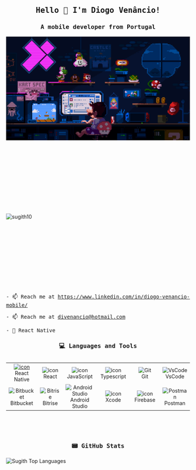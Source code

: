 <h2 align="center"><samp>Hello 👋 I'm Diogo Venâncio!</samp></h2>
<h3 align="center"><samp>A mobile developer from Portugal</samp> </h3>

<img align="center" alt="Coding" width="1000" src="https://raw.githubusercontent.com/sugith10/images/main/gif/mario-working.gif">

<div style="margin-bottom: 200px;"></div>

<p align="left"> <img src="https://komarev.com/ghpvc/?username=Dr0pG&label=Profile%20views&color=0e75b6&style=flat" alt="sugith10" /> </p>

<div style="margin-bottom: 200px;"></div>

<samp>- 📫 Reach me at https://www.linkedin.com/in/diogo-venancio-mobile/</samp>

<samp>- 📫 Reach me at divenancio@hotmail.com</samp>

<samp>- 📱 React Native</samp>

<h3 align="center"><samp>💻 Languages and Tools</samp></h3>
<div style="display: flex; align-items: flex-start; align: center">
<table align="center">
  <tr>
    <td align="center" width="100">
      <a href="#macropower-tech">
        <img src="https://cdn.worldvectorlogo.com/logos/react-native-1.svg" alt="icon" width="45" height="45" alt="React Native" />
      </a>
      <br>React Native
    </td>
    <td align="center" width="100">
        <img src="https://cdn.worldvectorlogo.com/logos/react-2.svg" alt="icon" width="45" height="45" alt="React" />
      <br>React
    </td>
    <td align="center" width="100">
        <img src="https://cdn.worldvectorlogo.com/logos/logo-javascript.svg" alt="icon" width="45" height="45" alt="JavaScript" />
      <br>JavaScript
    </td>
    <td align="center" width="100">
        <img src="https://cdn.worldvectorlogo.com/logos/typescript.svg" alt="icon" width="45" height="45" alt="Typescript" />
      <br>Typescript
    </td>
    <td align="center" width="100"> 
        <img src="https://user-images.githubusercontent.com/25181517/192108372-f71d70ac-7ae6-4c0d-8395-51d8870c2ef0.png" width="45" height="45" alt="Git" />
      <br>Git
    </td>
    <td align="center" width="100">
        <img src="https://skillicons.dev/icons?i=vscode" width="45" height="45" alt="VsCode" />
      <br>VsCode
    </td>
  </tr>
 <tr>
   <tr>
      <td align="center" width="100"> 
        <img src="https://cdn.worldvectorlogo.com/logos/bitbucket-icon.svg" width="45" height="45" alt="Bitbucket" />
      <br>Bitbucket
    </td>
      <td align="center" width="100"> 
        <img src="https://www.svgrepo.com/show/353490/bitrise-icon.svg" width="45" height="45" alt="Bitrise" />
      <br>Bitrise
    </td>
    <td align="center" width="100">
        <img src="https://skillicons.dev/icons?i=androidstudio" width="45" height="45" alt="Android Studio" />
      <br>Android Studio
    </td>
    <td align="center" width="100">
        <img src="https://icon.icepanel.io/Technology/svg/Xcode.svg" alt="icon" width="45" height="45" alt="Xcode" />
      <br>Xcode
    </td>
      <td align="center" width="100">
        <img src="https://www.vectorlogo.zone/logos/firebase/firebase-icon.svg" alt="icon" width="45" height="45" alt="Firebase" />
      </a>
      <br>Firebase
    </td>
        <td align="center" width="100">
        <img src="https://skillicons.dev/icons?i=postman" width="45" height="45" alt="Postman" />
      <br>Postman
    </td>
  </tr>
 <tr>
</table>
</div>

<br><br>

<h3 align="center"><samp>📟 GitHub Stats</samp></h3>
<div style="display: flex; align-items: center;">
  <!-- Top Languages Stats -->
  <img src="https://github-readme-stats.vercel.app/api/top-langs?username=Dr0pG&show_icons=true&locale=en&layout=compact" alt="Sugith Top Languages" width="100%" height="200" style="object-fit: cover;"/>
</div>
